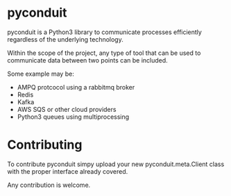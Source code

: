 # pyconduit

pyconduit is a Python3 library to communicate processes efficiently regardless of the underlying technology.

Within the scope of the project, any type of tool that can be used to communicate data between two points can be included.

Some example may be:

* AMPQ protcocol using a rabbitmq broker
* Redis
* Kafka 
* AWS SQS or other cloud providers
* Python3 queues using multiprocessing

# Contributing

To contribute pyconduit simpy upload your new pyconduit.meta.Client class with the proper interface already covered.

Any contribution is welcome.




